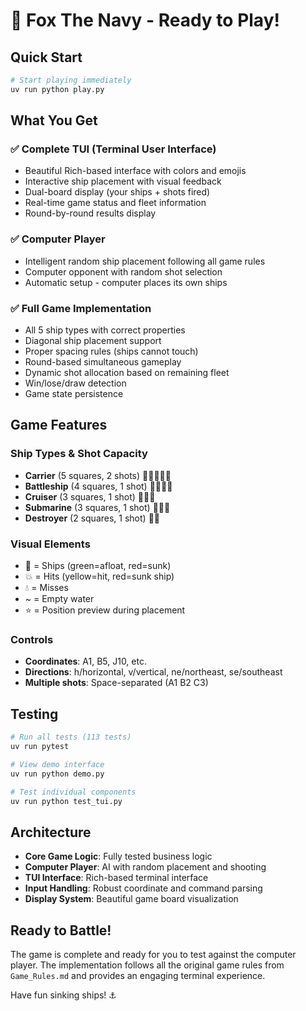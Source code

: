 # 🚢 Fox The Navy - Ready to Play!

## Quick Start

```bash
# Start playing immediately
uv run python play.py
```

## What You Get

### ✅ Complete TUI (Terminal User Interface)
- Beautiful Rich-based interface with colors and emojis
- Interactive ship placement with visual feedback
- Dual-board display (your ships + shots fired)
- Real-time game status and fleet information
- Round-by-round results display

### ✅ Computer Player
- Intelligent random ship placement following all game rules
- Computer opponent with random shot selection
- Automatic setup - computer places its own ships

### ✅ Full Game Implementation
- All 5 ship types with correct properties
- Diagonal ship placement support
- Proper spacing rules (ships cannot touch)
- Round-based simultaneous gameplay
- Dynamic shot allocation based on remaining fleet
- Win/lose/draw detection
- Game state persistence

## Game Features

### Ship Types & Shot Capacity
- **Carrier** (5 squares, 2 shots) 🚢🚢🚢🚢🚢
- **Battleship** (4 squares, 1 shot) 🚢🚢🚢🚢
- **Cruiser** (3 squares, 1 shot) 🚢🚢🚢
- **Submarine** (3 squares, 1 shot) 🚢🚢🚢
- **Destroyer** (2 squares, 1 shot) 🚢🚢

### Visual Elements
- 🚢 = Ships (green=afloat, red=sunk)
- 💥 = Hits (yellow=hit, red=sunk ship)
- 💧 = Misses
- ~ = Empty water
- ⭐ = Position preview during placement

### Controls
- **Coordinates**: A1, B5, J10, etc.
- **Directions**: h/horizontal, v/vertical, ne/northeast, se/southeast
- **Multiple shots**: Space-separated (A1 B2 C3)

## Testing

```bash
# Run all tests (113 tests)
uv run pytest

# View demo interface
uv run python demo.py

# Test individual components
uv run python test_tui.py
```

## Architecture

- **Core Game Logic**: Fully tested business logic
- **Computer Player**: AI with random placement and shooting
- **TUI Interface**: Rich-based terminal interface
- **Input Handling**: Robust coordinate and command parsing
- **Display System**: Beautiful game board visualization

## Ready to Battle!

The game is complete and ready for you to test against the computer player. The implementation follows all the original game rules from `Game_Rules.md` and provides an engaging terminal experience.

Have fun sinking ships! ⚓
